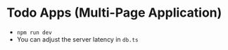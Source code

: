 # Todo Apps (Multi-Page Application)

- `npm run dev`
- You can adjust the server latency in `db.ts`
